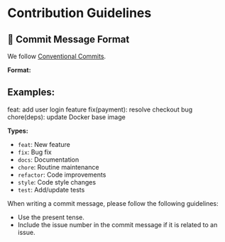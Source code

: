 # Contribution Guidelines

## 📝 Commit Message Format
We follow [Conventional Commits](https://www.conventionalcommits.org/).

**Format:**

## Examples:

feat: add user login feature
fix(payment): resolve checkout bug
chore(deps): update Docker base image


**Types:**
- `feat`: New feature
- `fix`: Bug fix
- `docs`: Documentation
- `chore`: Routine maintenance
- `refactor`: Code improvements
- `style`: Code style changes
- `test`: Add/update tests

When writing a commit message, please follow the following guidelines:
- Use the present tense.
- Include the issue number in the commit message if it is related to an issue.
